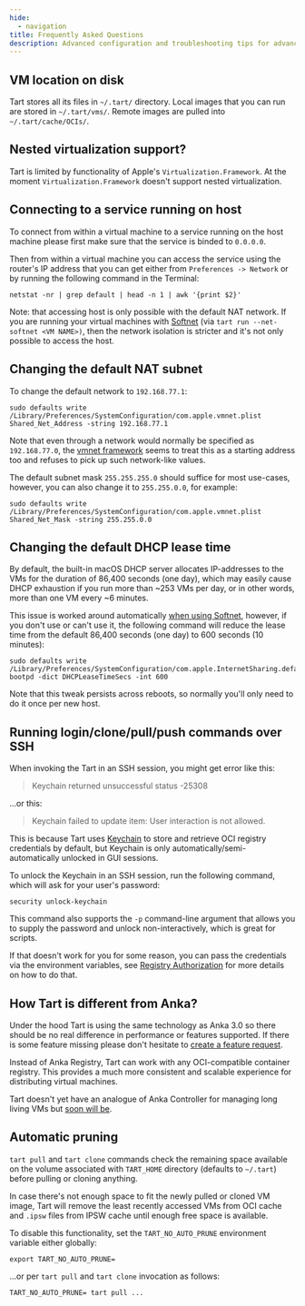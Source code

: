 ```yaml
---
hide:
  - navigation
title: Frequently Asked Questions
description: Advanced configuration and troubleshooting tips for advanced configurations.
---
```


## VM location on disk

Tart stores all its files in `~/.tart/` directory. Local images that you can run are stored in `~/.tart/vms/`.
Remote images are pulled into `~/.tart/cache/OCIs/`.

## Nested virtualization support?

Tart is limited by functionality of Apple's `Virtualization.Framework`. At the moment `Virtualization.Framework`
doesn't support nested virtualization.

## Connecting to a service running on host

To connect from within a virtual machine to a service running on the host machine
please first make sure that the service is binded to `0.0.0.0`.

Then from within a virtual machine you can access the service using the router's IP address that you can get either from `Preferences -> Network`
or by running the following command in the Terminal:

```shell
netstat -nr | grep default | head -n 1 | awk '{print $2}'
```

Note: that accessing host is only possible with the default NAT network. If you are running your virtual machines with
[Softnet](https://github.com/cirruslabs/softnet) (via `tart run --net-softnet <VM NAME>)`, then the network isolation
is stricter and it's not only possible to access the host.

## Changing the default NAT subnet

To change the default network to `192.168.77.1`:

```shell
sudo defaults write /Library/Preferences/SystemConfiguration/com.apple.vmnet.plist Shared_Net_Address -string 192.168.77.1
```

Note that even through a network would normally be specified as `192.168.77.0`, the [vmnet framework](https://developer.apple.com/documentation/vmnet) seems to treat this as a starting address too and refuses to pick up such network-like values.

The default subnet mask `255.255.255.0` should suffice for most use-cases, however, you can also change it to `255.255.0.0`, for example:

```shell
sudo defaults write /Library/Preferences/SystemConfiguration/com.apple.vmnet.plist Shared_Net_Mask -string 255.255.0.0
```

## Changing the default DHCP lease time

By default, the built-in macOS DHCP server allocates IP-addresses to the VMs for the duration of 86,400 seconds (one day), which may easily cause DHCP exhaustion if you run more than ~253 VMs per day, or in other words, more than one VM every ~6 minutes.

This issue is worked around automatically [when using Softnet](http://github.com/cirruslabs/softnet), however, if you don't use or can't use it, the following command will reduce the lease time from the default 86,400 seconds (one day) to 600 seconds (10 minutes):

```shell
sudo defaults write /Library/Preferences/SystemConfiguration/com.apple.InternetSharing.default.plist bootpd -dict DHCPLeaseTimeSecs -int 600
```

Note that this tweak persists across reboots, so normally you'll only need to do it once per new host.

## Running login/clone/pull/push commands over SSH

When invoking the Tart in an SSH session, you might get error like this:

>Keychain returned unsuccessful status -25308

...or this:

>Keychain failed to update item: User interaction is not allowed.

This is because Tart uses [Keychain](https://en.wikipedia.org/wiki/Keychain_(software)) to store and retrieve OCI registry credentials by default, but Keychain is only automatically/semi-automatically unlocked in GUI sessions.

To unlock the Keychain in an SSH session, run the following command, which will ask for your user's password:

```shell
security unlock-keychain
```

This command also supports the `-p` command-line argument that allows you to supply the password and unlock non-interactively, which is great for scripts.

If that doesn't work for you for some reason, you can pass the credentials via the environment variables, see [Registry Authorization](integrations/vm-management.md#registry-authorization) for more details on how to do that.

## How Tart is different from Anka?

Under the hood Tart is using the same technology as Anka 3.0 so there should be no real difference in performance
or features supported. If there is some feature missing please don't hesitate to [create a feature request](https://github.com/cirruslabs/tart/issues).

Instead of Anka Registry, Tart can work with any OCI-compatible container registry. This provides a much more consistent
and scalable experience for distributing virtual machines.

Tart doesn't yet have an analogue of Anka Controller for managing long living VMs but [soon will be](https://github.com/cirruslabs/tart/issues/372).

## Automatic pruning

`tart pull` and `tart clone` commands check the remaining space available on the volume associated with `TART_HOME` directory (defaults to `~/.tart`) before pulling or cloning anything.

In case there's not enough space to fit the newly pulled or cloned VM image, Tart will remove the least recently accessed VMs from OCI cache and `.ipsw` files from IPSW cache until enough free space is available.

To disable this functionality, set the `TART_NO_AUTO_PRUNE` environment variable either globally:

```shell
export TART_NO_AUTO_PRUNE=
```

...or per `tart pull` and `tart clone` invocation as follows:

```shell
TART_NO_AUTO_PRUNE= tart pull ...
```
